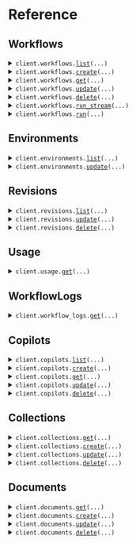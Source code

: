 # Reference
## Workflows
<details><summary><code>client.workflows.<a href="src/scoutos/workflows/client.py">list</a>(...)</code></summary>
<dl>
<dd>

#### 📝 Description

<dl>
<dd>

<dl>
<dd>

List all workflows in the organization
</dd>
</dl>
</dd>
</dl>

#### 🔌 Usage

<dl>
<dd>

<dl>
<dd>

```python
from scoutos import Scout

client = Scout(
    api_key="YOUR_API_KEY",
)
client.workflows.list()

```
</dd>
</dl>
</dd>
</dl>

#### ⚙️ Parameters

<dl>
<dd>

<dl>
<dd>

**sort:** `typing.Optional[str]` — Field to sort by
    
</dd>
</dl>

<dl>
<dd>

**direction:** `typing.Optional[str]` — Sort in ascending or descending order
    
</dd>
</dl>

<dl>
<dd>

**start_at:** `typing.Optional[str]` — created_at to start at
    
</dd>
</dl>

<dl>
<dd>

**limit:** `typing.Optional[int]` — Limit of records to return
    
</dd>
</dl>

<dl>
<dd>

**query:** `typing.Optional[str]` — Search query
    
</dd>
</dl>

<dl>
<dd>

**request_options:** `typing.Optional[RequestOptions]` — Request-specific configuration.
    
</dd>
</dl>
</dd>
</dl>


</dd>
</dl>
</details>

<details><summary><code>client.workflows.<a href="src/scoutos/workflows/client.py">create</a>(...)</code></summary>
<dl>
<dd>

#### 🔌 Usage

<dl>
<dd>

<dl>
<dd>

```python
from scoutos import Scout

client = Scout(
    api_key="YOUR_API_KEY",
)
client.workflows.create()

```
</dd>
</dl>
</dd>
</dl>

#### ⚙️ Parameters

<dl>
<dd>

<dl>
<dd>

**workflow_display_name:** `typing.Optional[str]` 
    
</dd>
</dl>

<dl>
<dd>

**workflow_schema_version:** `typing.Optional[str]` 
    
</dd>
</dl>

<dl>
<dd>

**workflow_img_url:** `typing.Optional[str]` 
    
</dd>
</dl>

<dl>
<dd>

**workflow_description:** `typing.Optional[str]` 
    
</dd>
</dl>

<dl>
<dd>

**blocks:** `typing.Optional[typing.Sequence[BlockInput]]` 
    
</dd>
</dl>

<dl>
<dd>

**request_options:** `typing.Optional[RequestOptions]` — Request-specific configuration.
    
</dd>
</dl>
</dd>
</dl>


</dd>
</dl>
</details>

<details><summary><code>client.workflows.<a href="src/scoutos/workflows/client.py">get</a>(...)</code></summary>
<dl>
<dd>

#### 📝 Description

<dl>
<dd>

<dl>
<dd>

Fetch app configuration by ID.
</dd>
</dl>
</dd>
</dl>

#### 🔌 Usage

<dl>
<dd>

<dl>
<dd>

```python
from scoutos import Scout

client = Scout(
    api_key="YOUR_API_KEY",
)
client.workflows.get(
    workflow_id="workflow_id",
)

```
</dd>
</dl>
</dd>
</dl>

#### ⚙️ Parameters

<dl>
<dd>

<dl>
<dd>

**workflow_id:** `str` 
    
</dd>
</dl>

<dl>
<dd>

**request_options:** `typing.Optional[RequestOptions]` — Request-specific configuration.
    
</dd>
</dl>
</dd>
</dl>


</dd>
</dl>
</details>

<details><summary><code>client.workflows.<a href="src/scoutos/workflows/client.py">update</a>(...)</code></summary>
<dl>
<dd>

#### 🔌 Usage

<dl>
<dd>

<dl>
<dd>

```python
from scoutos import Scout

client = Scout(
    api_key="YOUR_API_KEY",
)
client.workflows.update(
    workflow_id="workflow_id",
)

```
</dd>
</dl>
</dd>
</dl>

#### ⚙️ Parameters

<dl>
<dd>

<dl>
<dd>

**workflow_id:** `str` 
    
</dd>
</dl>

<dl>
<dd>

**workflow_display_name:** `typing.Optional[str]` 
    
</dd>
</dl>

<dl>
<dd>

**workflow_schema_version:** `typing.Optional[str]` 
    
</dd>
</dl>

<dl>
<dd>

**workflow_img_url:** `typing.Optional[str]` 
    
</dd>
</dl>

<dl>
<dd>

**workflow_description:** `typing.Optional[str]` 
    
</dd>
</dl>

<dl>
<dd>

**blocks:** `typing.Optional[typing.Sequence[BlockInput]]` 
    
</dd>
</dl>

<dl>
<dd>

**request_options:** `typing.Optional[RequestOptions]` — Request-specific configuration.
    
</dd>
</dl>
</dd>
</dl>


</dd>
</dl>
</details>

<details><summary><code>client.workflows.<a href="src/scoutos/workflows/client.py">delete</a>(...)</code></summary>
<dl>
<dd>

#### 🔌 Usage

<dl>
<dd>

<dl>
<dd>

```python
from scoutos import Scout

client = Scout(
    api_key="YOUR_API_KEY",
)
client.workflows.delete(
    workflow_id="workflow_id",
)

```
</dd>
</dl>
</dd>
</dl>

#### ⚙️ Parameters

<dl>
<dd>

<dl>
<dd>

**workflow_id:** `str` 
    
</dd>
</dl>

<dl>
<dd>

**request_options:** `typing.Optional[RequestOptions]` — Request-specific configuration.
    
</dd>
</dl>
</dd>
</dl>


</dd>
</dl>
</details>

<details><summary><code>client.workflows.<a href="src/scoutos/workflows/client.py">run_stream</a>(...)</code></summary>
<dl>
<dd>

#### 🔌 Usage

<dl>
<dd>

<dl>
<dd>

```python
from scoutos import Scout

client = Scout(
    api_key="YOUR_API_KEY",
)
response = client.workflows.run_stream(
    workflow_id="string",
    environment="string",
    revision_id="string",
    session_id="string",
    inputs={"string": True},
)
for chunk in response:
    yield chunk

```
</dd>
</dl>
</dd>
</dl>

#### ⚙️ Parameters

<dl>
<dd>

<dl>
<dd>

**workflow_id:** `str` 
    
</dd>
</dl>

<dl>
<dd>

**environment:** `typing.Optional[str]` 

Specifies the execution environment for the workflow. The available environments include:

- `production`: The production environment, where workflows are executed under live conditions.
- `staging`: A staging environment used for testing prior to production deployment.
- `development`: A development environment used for testing new changes.
- `console`: The console environment, runs latest changes on a workflow.
    
</dd>
</dl>

<dl>
<dd>

**revision_id:** `typing.Optional[str]` 
    
</dd>
</dl>

<dl>
<dd>

**session_id:** `typing.Optional[str]` 
    
</dd>
</dl>

<dl>
<dd>

**inputs:** `typing.Optional[typing.Dict[str, WorkflowsRunStreamRequestInputsValue]]` 
    
</dd>
</dl>

<dl>
<dd>

**request_options:** `typing.Optional[RequestOptions]` — Request-specific configuration.
    
</dd>
</dl>
</dd>
</dl>


</dd>
</dl>
</details>

<details><summary><code>client.workflows.<a href="src/scoutos/workflows/client.py">run</a>(...)</code></summary>
<dl>
<dd>

#### 🔌 Usage

<dl>
<dd>

<dl>
<dd>

```python
from scoutos import Scout

client = Scout(
    api_key="YOUR_API_KEY",
)
client.workflows.run(
    workflow_id="workflow_id",
)

```
</dd>
</dl>
</dd>
</dl>

#### ⚙️ Parameters

<dl>
<dd>

<dl>
<dd>

**workflow_id:** `str` 
    
</dd>
</dl>

<dl>
<dd>

**environment:** `typing.Optional[str]` 

Specifies the execution environment for the workflow. The available environments include:

- `production`: The production environment, where workflows are executed under live conditions.
- `staging`: A staging environment used for testing prior to production deployment.
- `development`: A development environment used for testing new changes.
- `console`: The console environment, runs latest changes on a workflow.
    
</dd>
</dl>

<dl>
<dd>

**revision_id:** `typing.Optional[str]` 
    
</dd>
</dl>

<dl>
<dd>

**session_id:** `typing.Optional[str]` 
    
</dd>
</dl>

<dl>
<dd>

**inputs:** `typing.Optional[typing.Dict[str, WorkflowsRunRequestInputsValue]]` 
    
</dd>
</dl>

<dl>
<dd>

**request_options:** `typing.Optional[RequestOptions]` — Request-specific configuration.
    
</dd>
</dl>
</dd>
</dl>


</dd>
</dl>
</details>

## Environments
<details><summary><code>client.environments.<a href="src/scoutos/environments/client.py">list</a>(...)</code></summary>
<dl>
<dd>

#### 📝 Description

<dl>
<dd>

<dl>
<dd>

List all environments for a workflow in the organization
</dd>
</dl>
</dd>
</dl>

#### 🔌 Usage

<dl>
<dd>

<dl>
<dd>

```python
from scoutos import Scout

client = Scout(
    api_key="YOUR_API_KEY",
)
client.environments.list(
    workflow_id="workflow_id",
)

```
</dd>
</dl>
</dd>
</dl>

#### ⚙️ Parameters

<dl>
<dd>

<dl>
<dd>

**workflow_id:** `str` 
    
</dd>
</dl>

<dl>
<dd>

**request_options:** `typing.Optional[RequestOptions]` — Request-specific configuration.
    
</dd>
</dl>
</dd>
</dl>


</dd>
</dl>
</details>

<details><summary><code>client.environments.<a href="src/scoutos/environments/client.py">update</a>(...)</code></summary>
<dl>
<dd>

#### 📝 Description

<dl>
<dd>

<dl>
<dd>

Update deployments within a workflow environment
</dd>
</dl>
</dd>
</dl>

#### 🔌 Usage

<dl>
<dd>

<dl>
<dd>

```python
from scoutos import EnvironmentDeploymentConfig, Scout

client = Scout(
    api_key="YOUR_API_KEY",
)
client.environments.update(
    workflow_id="workflow_id",
    environment_id="environment_id",
    name="name",
    description="description",
    deployments=[
        EnvironmentDeploymentConfig(
            revision_lookup="latest",
        )
    ],
)

```
</dd>
</dl>
</dd>
</dl>

#### ⚙️ Parameters

<dl>
<dd>

<dl>
<dd>

**workflow_id:** `str` 
    
</dd>
</dl>

<dl>
<dd>

**environment_id:** `str` 
    
</dd>
</dl>

<dl>
<dd>

**name:** `str` 
    
</dd>
</dl>

<dl>
<dd>

**description:** `str` 
    
</dd>
</dl>

<dl>
<dd>

**deployments:** `typing.Sequence[EnvironmentDeploymentConfig]` 
    
</dd>
</dl>

<dl>
<dd>

**request_options:** `typing.Optional[RequestOptions]` — Request-specific configuration.
    
</dd>
</dl>
</dd>
</dl>


</dd>
</dl>
</details>

## Revisions
<details><summary><code>client.revisions.<a href="src/scoutos/revisions/client.py">list</a>(...)</code></summary>
<dl>
<dd>

#### 📝 Description

<dl>
<dd>

<dl>
<dd>

List all app revisions in the organization
</dd>
</dl>
</dd>
</dl>

#### 🔌 Usage

<dl>
<dd>

<dl>
<dd>

```python
from scoutos import Scout

client = Scout(
    api_key="YOUR_API_KEY",
)
client.revisions.list(
    workflow_id="workflow_id",
)

```
</dd>
</dl>
</dd>
</dl>

#### ⚙️ Parameters

<dl>
<dd>

<dl>
<dd>

**workflow_id:** `str` 
    
</dd>
</dl>

<dl>
<dd>

**request_options:** `typing.Optional[RequestOptions]` — Request-specific configuration.
    
</dd>
</dl>
</dd>
</dl>


</dd>
</dl>
</details>

<details><summary><code>client.revisions.<a href="src/scoutos/revisions/client.py">update</a>(...)</code></summary>
<dl>
<dd>

#### 🔌 Usage

<dl>
<dd>

<dl>
<dd>

```python
from scoutos import Scout

client = Scout(
    api_key="YOUR_API_KEY",
)
client.revisions.update(
    workflow_id="workflow_id",
    revision_id="revision_id",
)

```
</dd>
</dl>
</dd>
</dl>

#### ⚙️ Parameters

<dl>
<dd>

<dl>
<dd>

**workflow_id:** `str` 
    
</dd>
</dl>

<dl>
<dd>

**revision_id:** `str` 
    
</dd>
</dl>

<dl>
<dd>

**request_options:** `typing.Optional[RequestOptions]` — Request-specific configuration.
    
</dd>
</dl>
</dd>
</dl>


</dd>
</dl>
</details>

<details><summary><code>client.revisions.<a href="src/scoutos/revisions/client.py">delete</a>(...)</code></summary>
<dl>
<dd>

#### 🔌 Usage

<dl>
<dd>

<dl>
<dd>

```python
from scoutos import Scout

client = Scout(
    api_key="YOUR_API_KEY",
)
client.revisions.delete(
    workflow_id="workflow_id",
    revision_id="revision_id",
)

```
</dd>
</dl>
</dd>
</dl>

#### ⚙️ Parameters

<dl>
<dd>

<dl>
<dd>

**workflow_id:** `str` 
    
</dd>
</dl>

<dl>
<dd>

**revision_id:** `str` 
    
</dd>
</dl>

<dl>
<dd>

**request_options:** `typing.Optional[RequestOptions]` — Request-specific configuration.
    
</dd>
</dl>
</dd>
</dl>


</dd>
</dl>
</details>

## Usage
<details><summary><code>client.usage.<a href="src/scoutos/usage/client.py">get</a>(...)</code></summary>
<dl>
<dd>

#### 🔌 Usage

<dl>
<dd>

<dl>
<dd>

```python
from scoutos import Scout

client = Scout(
    api_key="YOUR_API_KEY",
)
client.usage.get()

```
</dd>
</dl>
</dd>
</dl>

#### ⚙️ Parameters

<dl>
<dd>

<dl>
<dd>

**start_date:** `typing.Optional[str]` — Start date for the usage data
    
</dd>
</dl>

<dl>
<dd>

**end_date:** `typing.Optional[str]` — End date for the usage data
    
</dd>
</dl>

<dl>
<dd>

**request_options:** `typing.Optional[RequestOptions]` — Request-specific configuration.
    
</dd>
</dl>
</dd>
</dl>


</dd>
</dl>
</details>

## WorkflowLogs
<details><summary><code>client.workflow_logs.<a href="src/scoutos/workflow_logs/client.py">get</a>(...)</code></summary>
<dl>
<dd>

#### 🔌 Usage

<dl>
<dd>

<dl>
<dd>

```python
from scoutos import Scout

client = Scout(
    api_key="YOUR_API_KEY",
)
client.workflow_logs.get(
    workflow_id="workflow_id",
)

```
</dd>
</dl>
</dd>
</dl>

#### ⚙️ Parameters

<dl>
<dd>

<dl>
<dd>

**workflow_id:** `str` 
    
</dd>
</dl>

<dl>
<dd>

**start_date:** `typing.Optional[str]` 
    
</dd>
</dl>

<dl>
<dd>

**end_date:** `typing.Optional[str]` 
    
</dd>
</dl>

<dl>
<dd>

**limit:** `typing.Optional[int]` 
    
</dd>
</dl>

<dl>
<dd>

**session_id:** `typing.Optional[str]` 
    
</dd>
</dl>

<dl>
<dd>

**status:** `typing.Optional[str]` 
    
</dd>
</dl>

<dl>
<dd>

**cursor:** `typing.Optional[str]` 
    
</dd>
</dl>

<dl>
<dd>

**request_options:** `typing.Optional[RequestOptions]` — Request-specific configuration.
    
</dd>
</dl>
</dd>
</dl>


</dd>
</dl>
</details>

## Copilots
<details><summary><code>client.copilots.<a href="src/scoutos/copilots/client.py">list</a>(...)</code></summary>
<dl>
<dd>

#### 📝 Description

<dl>
<dd>

<dl>
<dd>

List all copilots in the organization
</dd>
</dl>
</dd>
</dl>

#### 🔌 Usage

<dl>
<dd>

<dl>
<dd>

```python
from scoutos import Scout

client = Scout(
    api_key="YOUR_API_KEY",
)
client.copilots.list()

```
</dd>
</dl>
</dd>
</dl>

#### ⚙️ Parameters

<dl>
<dd>

<dl>
<dd>

**sort:** `typing.Optional[str]` — Field to sort by
    
</dd>
</dl>

<dl>
<dd>

**direction:** `typing.Optional[str]` — Sort in ascending or descending order
    
</dd>
</dl>

<dl>
<dd>

**start_at:** `typing.Optional[str]` — created_at to start at
    
</dd>
</dl>

<dl>
<dd>

**limit:** `typing.Optional[int]` — Limit of records to return
    
</dd>
</dl>

<dl>
<dd>

**query:** `typing.Optional[str]` — Search query
    
</dd>
</dl>

<dl>
<dd>

**request_options:** `typing.Optional[RequestOptions]` — Request-specific configuration.
    
</dd>
</dl>
</dd>
</dl>


</dd>
</dl>
</details>

<details><summary><code>client.copilots.<a href="src/scoutos/copilots/client.py">create</a>(...)</code></summary>
<dl>
<dd>

#### 🔌 Usage

<dl>
<dd>

<dl>
<dd>

```python
from scoutos import Scout

client = Scout(
    api_key="YOUR_API_KEY",
)
client.copilots.create()

```
</dd>
</dl>
</dd>
</dl>

#### ⚙️ Parameters

<dl>
<dd>

<dl>
<dd>

**workflow_id:** `typing.Optional[str]` 
    
</dd>
</dl>

<dl>
<dd>

**img_url:** `typing.Optional[str]` 
    
</dd>
</dl>

<dl>
<dd>

**display_name:** `typing.Optional[str]` 
    
</dd>
</dl>

<dl>
<dd>

**mode:** `typing.Optional[CopilotConfigMode]` 
    
</dd>
</dl>

<dl>
<dd>

**colors:** `typing.Optional[typing.Dict[str, str]]` 
    
</dd>
</dl>

<dl>
<dd>

**fab:** `typing.Optional[typing.Dict[str, typing.Optional[CopilotConfigFabValue]]]` 
    
</dd>
</dl>

<dl>
<dd>

**message_placeholder:** `typing.Optional[str]` 
    
</dd>
</dl>

<dl>
<dd>

**initial_activity:** `typing.Optional[typing.Sequence[typing.Optional[typing.Any]]]` 
    
</dd>
</dl>

<dl>
<dd>

**allowed_origins:** `typing.Optional[str]` 
    
</dd>
</dl>

<dl>
<dd>

**request_options:** `typing.Optional[RequestOptions]` — Request-specific configuration.
    
</dd>
</dl>
</dd>
</dl>


</dd>
</dl>
</details>

<details><summary><code>client.copilots.<a href="src/scoutos/copilots/client.py">get</a>(...)</code></summary>
<dl>
<dd>

#### 📝 Description

<dl>
<dd>

<dl>
<dd>

Fetch app configuration by ID.
</dd>
</dl>
</dd>
</dl>

#### 🔌 Usage

<dl>
<dd>

<dl>
<dd>

```python
from scoutos import Scout

client = Scout(
    api_key="YOUR_API_KEY",
)
client.copilots.get(
    copilot_id="copilot_id",
)

```
</dd>
</dl>
</dd>
</dl>

#### ⚙️ Parameters

<dl>
<dd>

<dl>
<dd>

**copilot_id:** `str` 
    
</dd>
</dl>

<dl>
<dd>

**request_options:** `typing.Optional[RequestOptions]` — Request-specific configuration.
    
</dd>
</dl>
</dd>
</dl>


</dd>
</dl>
</details>

<details><summary><code>client.copilots.<a href="src/scoutos/copilots/client.py">update</a>(...)</code></summary>
<dl>
<dd>

#### 🔌 Usage

<dl>
<dd>

<dl>
<dd>

```python
from scoutos import Scout

client = Scout(
    api_key="YOUR_API_KEY",
)
client.copilots.update(
    copilot_id="copilot_id",
)

```
</dd>
</dl>
</dd>
</dl>

#### ⚙️ Parameters

<dl>
<dd>

<dl>
<dd>

**copilot_id:** `str` 
    
</dd>
</dl>

<dl>
<dd>

**workflow_id:** `typing.Optional[str]` 
    
</dd>
</dl>

<dl>
<dd>

**img_url:** `typing.Optional[str]` 
    
</dd>
</dl>

<dl>
<dd>

**display_name:** `typing.Optional[str]` 
    
</dd>
</dl>

<dl>
<dd>

**mode:** `typing.Optional[CopilotConfigMode]` 
    
</dd>
</dl>

<dl>
<dd>

**colors:** `typing.Optional[typing.Dict[str, str]]` 
    
</dd>
</dl>

<dl>
<dd>

**fab:** `typing.Optional[typing.Dict[str, typing.Optional[CopilotConfigFabValue]]]` 
    
</dd>
</dl>

<dl>
<dd>

**message_placeholder:** `typing.Optional[str]` 
    
</dd>
</dl>

<dl>
<dd>

**initial_activity:** `typing.Optional[typing.Sequence[typing.Optional[typing.Any]]]` 
    
</dd>
</dl>

<dl>
<dd>

**allowed_origins:** `typing.Optional[str]` 
    
</dd>
</dl>

<dl>
<dd>

**request_options:** `typing.Optional[RequestOptions]` — Request-specific configuration.
    
</dd>
</dl>
</dd>
</dl>


</dd>
</dl>
</details>

<details><summary><code>client.copilots.<a href="src/scoutos/copilots/client.py">delete</a>(...)</code></summary>
<dl>
<dd>

#### 🔌 Usage

<dl>
<dd>

<dl>
<dd>

```python
from scoutos import Scout

client = Scout(
    api_key="YOUR_API_KEY",
)
client.copilots.delete(
    copilot_id="copilot_id",
)

```
</dd>
</dl>
</dd>
</dl>

#### ⚙️ Parameters

<dl>
<dd>

<dl>
<dd>

**copilot_id:** `str` 
    
</dd>
</dl>

<dl>
<dd>

**request_options:** `typing.Optional[RequestOptions]` — Request-specific configuration.
    
</dd>
</dl>
</dd>
</dl>


</dd>
</dl>
</details>

## Collections
<details><summary><code>client.collections.<a href="src/scoutos/collections/client.py">get</a>(...)</code></summary>
<dl>
<dd>

#### 🔌 Usage

<dl>
<dd>

<dl>
<dd>

```python
from scoutos import Scout

client = Scout(
    api_key="YOUR_API_KEY",
)
client.collections.get(
    collection_id="collection_id",
)

```
</dd>
</dl>
</dd>
</dl>

#### ⚙️ Parameters

<dl>
<dd>

<dl>
<dd>

**collection_id:** `str` 
    
</dd>
</dl>

<dl>
<dd>

**request_options:** `typing.Optional[RequestOptions]` — Request-specific configuration.
    
</dd>
</dl>
</dd>
</dl>


</dd>
</dl>
</details>

<details><summary><code>client.collections.<a href="src/scoutos/collections/client.py">create</a>(...)</code></summary>
<dl>
<dd>

#### 🔌 Usage

<dl>
<dd>

<dl>
<dd>

```python
from scoutos import Scout

client = Scout(
    api_key="YOUR_API_KEY",
)
client.collections.create()

```
</dd>
</dl>
</dd>
</dl>

#### ⚙️ Parameters

<dl>
<dd>

<dl>
<dd>

**collection_display_name:** `typing.Optional[str]` 
    
</dd>
</dl>

<dl>
<dd>

**collection_img_url:** `typing.Optional[str]` 
    
</dd>
</dl>

<dl>
<dd>

**collection_description:** `typing.Optional[str]` 
    
</dd>
</dl>

<dl>
<dd>

**columns:** `typing.Optional[typing.Sequence[CollectionConfigInputColumnsItem]]` 
    
</dd>
</dl>

<dl>
<dd>

**request_options:** `typing.Optional[RequestOptions]` — Request-specific configuration.
    
</dd>
</dl>
</dd>
</dl>


</dd>
</dl>
</details>

<details><summary><code>client.collections.<a href="src/scoutos/collections/client.py">update</a>(...)</code></summary>
<dl>
<dd>

#### 🔌 Usage

<dl>
<dd>

<dl>
<dd>

```python
from scoutos import Scout

client = Scout(
    api_key="YOUR_API_KEY",
)
client.collections.update(
    collection_id="collection_id",
)

```
</dd>
</dl>
</dd>
</dl>

#### ⚙️ Parameters

<dl>
<dd>

<dl>
<dd>

**collection_id:** `str` 
    
</dd>
</dl>

<dl>
<dd>

**collection_display_name:** `typing.Optional[str]` 
    
</dd>
</dl>

<dl>
<dd>

**collection_img_url:** `typing.Optional[str]` 
    
</dd>
</dl>

<dl>
<dd>

**collection_description:** `typing.Optional[str]` 
    
</dd>
</dl>

<dl>
<dd>

**columns:** `typing.Optional[typing.Sequence[CollectionConfigInputColumnsItem]]` 
    
</dd>
</dl>

<dl>
<dd>

**request_options:** `typing.Optional[RequestOptions]` — Request-specific configuration.
    
</dd>
</dl>
</dd>
</dl>


</dd>
</dl>
</details>

<details><summary><code>client.collections.<a href="src/scoutos/collections/client.py">delete</a>(...)</code></summary>
<dl>
<dd>

#### 📝 Description

<dl>
<dd>

<dl>
<dd>

Delete a collection given a collection_id.
</dd>
</dl>
</dd>
</dl>

#### 🔌 Usage

<dl>
<dd>

<dl>
<dd>

```python
from scoutos import Scout

client = Scout(
    api_key="YOUR_API_KEY",
)
client.collections.delete(
    collection_id="collection_id",
)

```
</dd>
</dl>
</dd>
</dl>

#### ⚙️ Parameters

<dl>
<dd>

<dl>
<dd>

**collection_id:** `str` 
    
</dd>
</dl>

<dl>
<dd>

**request_options:** `typing.Optional[RequestOptions]` — Request-specific configuration.
    
</dd>
</dl>
</dd>
</dl>


</dd>
</dl>
</details>

## Documents
<details><summary><code>client.documents.<a href="src/scoutos/documents/client.py">get</a>(...)</code></summary>
<dl>
<dd>

#### 🔌 Usage

<dl>
<dd>

<dl>
<dd>

```python
from scoutos import Scout

client = Scout(
    api_key="YOUR_API_KEY",
)
client.documents.get(
    collection_id="collection_id",
    document_id="document_id",
)

```
</dd>
</dl>
</dd>
</dl>

#### ⚙️ Parameters

<dl>
<dd>

<dl>
<dd>

**collection_id:** `str` 
    
</dd>
</dl>

<dl>
<dd>

**document_id:** `str` 
    
</dd>
</dl>

<dl>
<dd>

**request_options:** `typing.Optional[RequestOptions]` — Request-specific configuration.
    
</dd>
</dl>
</dd>
</dl>


</dd>
</dl>
</details>

<details><summary><code>client.documents.<a href="src/scoutos/documents/client.py">create</a>(...)</code></summary>
<dl>
<dd>

#### 🔌 Usage

<dl>
<dd>

<dl>
<dd>

```python
from scoutos import DocumentDataInput, Scout

client = Scout(
    api_key="YOUR_API_KEY",
)
client.documents.create(
    collection_id="collection_id",
    request=DocumentDataInput(),
)

```
</dd>
</dl>
</dd>
</dl>

#### ⚙️ Parameters

<dl>
<dd>

<dl>
<dd>

**collection_id:** `str` 
    
</dd>
</dl>

<dl>
<dd>

**request:** `DocumentsCreateRequest` 
    
</dd>
</dl>

<dl>
<dd>

**request_options:** `typing.Optional[RequestOptions]` — Request-specific configuration.
    
</dd>
</dl>
</dd>
</dl>


</dd>
</dl>
</details>

<details><summary><code>client.documents.<a href="src/scoutos/documents/client.py">update</a>(...)</code></summary>
<dl>
<dd>

#### 🔌 Usage

<dl>
<dd>

<dl>
<dd>

```python
from scoutos import Scout

client = Scout(
    api_key="YOUR_API_KEY",
)
client.documents.update(
    collection_id="collection_id",
    document_id="document_id",
)

```
</dd>
</dl>
</dd>
</dl>

#### ⚙️ Parameters

<dl>
<dd>

<dl>
<dd>

**collection_id:** `str` 
    
</dd>
</dl>

<dl>
<dd>

**document_id:** `str` 
    
</dd>
</dl>

<dl>
<dd>

**id:** `typing.Optional[str]` 
    
</dd>
</dl>

<dl>
<dd>

**columns:** `typing.Optional[typing.Dict[str, typing.Optional[typing.Any]]]` 
    
</dd>
</dl>

<dl>
<dd>

**display_name:** `typing.Optional[str]` 
    
</dd>
</dl>

<dl>
<dd>

**content:** `typing.Optional[DocumentDataInputContent]` 
    
</dd>
</dl>

<dl>
<dd>

**request_options:** `typing.Optional[RequestOptions]` — Request-specific configuration.
    
</dd>
</dl>
</dd>
</dl>


</dd>
</dl>
</details>

<details><summary><code>client.documents.<a href="src/scoutos/documents/client.py">delete</a>(...)</code></summary>
<dl>
<dd>

#### 📝 Description

<dl>
<dd>

<dl>
<dd>

Delete a document given a document_id.
</dd>
</dl>
</dd>
</dl>

#### 🔌 Usage

<dl>
<dd>

<dl>
<dd>

```python
from scoutos import Scout

client = Scout(
    api_key="YOUR_API_KEY",
)
client.documents.delete(
    collection_id="collection_id",
    document_id="document_id",
)

```
</dd>
</dl>
</dd>
</dl>

#### ⚙️ Parameters

<dl>
<dd>

<dl>
<dd>

**collection_id:** `str` 
    
</dd>
</dl>

<dl>
<dd>

**document_id:** `str` 
    
</dd>
</dl>

<dl>
<dd>

**request_options:** `typing.Optional[RequestOptions]` — Request-specific configuration.
    
</dd>
</dl>
</dd>
</dl>


</dd>
</dl>
</details>


